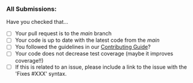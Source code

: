 ### All Submissions:

Have you checked that...
* [ ] Your pull request is to the *_main_* branch
* [ ] Your code is up to date with the latest code from the *_main_*
* [ ] You followed the guidelines in our [Contributing Guide](contributing.md)?
* [ ] Your code does not decrease test coverage (maybe it improves coverage!!)
* [ ] If this is related to an issue, please include a link to the issue with the 'Fixes #XXX' syntax.

